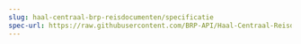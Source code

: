```yaml
---
slug: haal-centraal-brp-reisdocumenten/specificatie
spec-url: https://raw.githubusercontent.com/BRP-API/Haal-Centraal-Reisdocumenten-bevragen/refs/heads/master/specificatie/genereervariant/openapi.yaml
---
```

